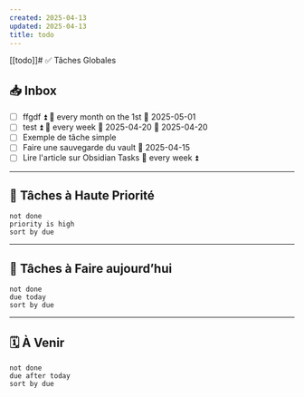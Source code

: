 ```yaml
---
created: 2025-04-13
updated: 2025-04-13
title: todo
---
```

[[todo]]# ✅ Tâches Globales

## 📥 Inbox

- [ ] ffgdf ⏫ 🔁 every month on the 1st 📅 2025-05-01
- [ ] test ⏫ 🔁 every week 🛫 2025-04-20 📅 2025-04-20
- [ ] Exemple de tâche simple
- [ ] Faire une sauvegarde du vault 📅 2025-04-15
- [ ] Lire l'article sur Obsidian Tasks 🔁 every week ⏫

---
## 📌 Tâches à Haute Priorité

```tasks
not done
priority is high
sort by due
```

---

## 📅 Tâches à Faire aujourd’hui

```tasks
not done
due today
sort by due
```

---

## 🗓️ À Venir

```tasks
not done
due after today
sort by due
```
